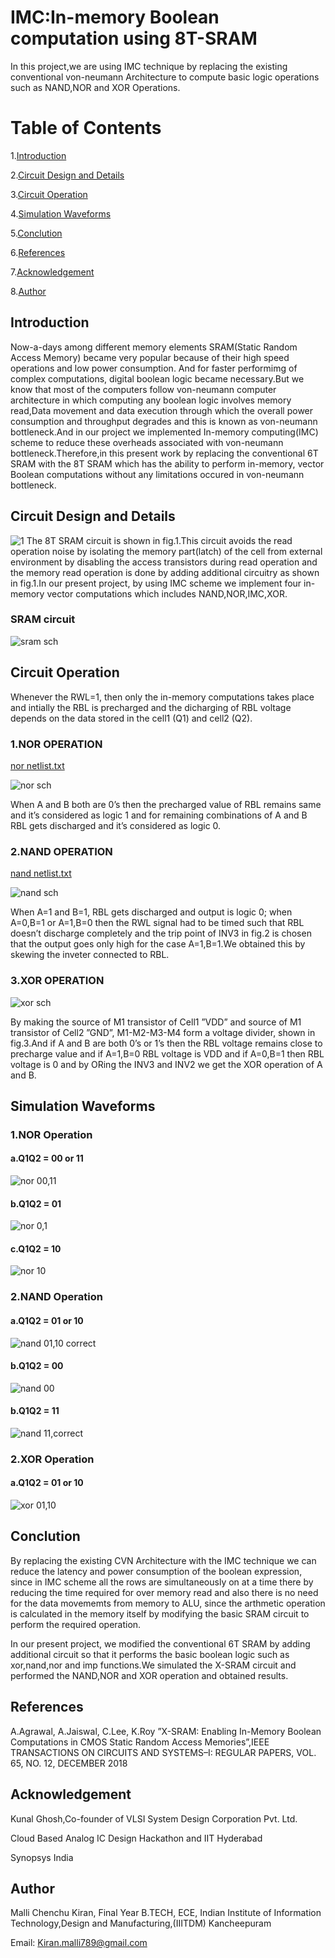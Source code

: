 # IMC:In-memory Boolean computation using 8T-SRAM

In this project,we are using IMC technique by replacing the existing conventional von-neumann Architecture to compute basic logic operations such as NAND,NOR and XOR Operations.

# Table of Contents

1.[Introduction](#Introduction)

2.[Circuit Design and Details](#Circuit-Design-and-Details)

3.[Circuit Operation](#Circuit-Operation)
   
4.[Simulation Waveforms](#Simulation-Waveforms)

5.[Conclution](#Conclution)

6.[References](#References)

7.[Acknowledgement](#Acknowledgement)

8.[Author](#Author)

## Introduction

Now-a-days among different memory elements
SRAM(Static Random Access Memory) became very popular
because of their high speed operations and low power consumption.
And for faster performimg of complex computations,
digital boolean logic became necessary.But we know that most
of the computers follow von-neumann computer architecture in
which computing any boolean logic involves memory read,Data
movement and data execution through which the overall power
consumption and throughput degrades and this is known as
von-neumann bottleneck.And in our project we implemented
In-memory computing(IMC) scheme to reduce these overheads
associated with von-neumann bottleneck.Therefore,in this present
work by replacing the conventional 6T SRAM with the 8T SRAM
which has the ability to perform in-memory, vector Boolean
computations without any limitations occured in von-neumann
bottleneck.

## Circuit Design and Details

![1](https://user-images.githubusercontent.com/99113992/156103652-cac5bf4b-8bd8-4dad-a428-a66f4bd467bb.PNG)
The 8T SRAM circuit is shown in fig.1.This circuit avoids
the read operation noise by isolating the memory part(latch)
of the cell from external environment by disabling the access
transistors during read operation and the memory read
operation is done by adding additional circuitry as shown in
fig.1.In our present project, by using IMC scheme we implement
four in-memory vector computations which includes
NAND,NOR,IMC,XOR.
### SRAM circuit
![sram sch](https://user-images.githubusercontent.com/99113992/156110098-13c60c32-8fe8-47cf-8a2d-17521f8991bc.PNG)

## Circuit Operation

Whenever the RWL=1, then only the in-memory computations
takes place and intially the RBL is precharged and the
dicharging of RBL voltage depends on the data stored in the
cell1 (Q1) and cell2 (Q2).
### 1.NOR OPERATION
[nor netlist.txt](https://github.com/Kiranmalli789/X-SRAM-IMC/files/8159069/nor.netlist.txt)

![nor sch](https://user-images.githubusercontent.com/99113992/156104263-c76ae031-c6b3-4905-9b25-834a731a1afa.PNG)

When A and B both are 0’s then the
precharged value of RBL remains same and it’s considered as
logic 1 and for remaining combinations of A and B RBL gets
discharged and it’s considered as logic 0.

### 2.NAND OPERATION
[nand netlist.txt](https://github.com/Kiranmalli789/X-SRAM-IMC/files/8159059/nand.netlist.txt)

![nand sch](https://user-images.githubusercontent.com/99113992/156104194-a79e34e6-7826-4321-aa10-10e947430a43.PNG)

When A=1 and B=1, RBL gets
discharged and output is logic 0; when A=0,B=1 or A=1,B=0
then the RWL signal had to be timed such that RBL doesn’t
discharge completely and the trip point of INV3 in fig.2 is
chosen that the output goes only high for the case A=1,B=1.We obtained this by skewing the inveter connected to RBL.

### 3.XOR OPERATION
![xor sch](https://user-images.githubusercontent.com/99113992/156104321-7081955b-7346-4b88-b463-dcc32bfdb976.PNG)

By making the source of M1 transistor
of Cell1 ”VDD” and source of M1 transistor of Cell2
”GND”, M1-M2-M3-M4 form a voltage divider, shown in
fig.3.And if A and B are both 0’s or 1’s then the RBL voltage
remains close to precharge value and if A=1,B=0 RBL voltage
is VDD and if A=0,B=1 then RBL voltage is 0 and by ORing
the INV3 and INV2 we get the XOR operation of A and B.

## Simulation Waveforms

### 1.NOR Operation

#### a.Q1Q2 = 00 or 11
![nor 00,11](https://user-images.githubusercontent.com/99113992/156104696-d0e2530e-d8b8-47f2-b9be-a4a49d11de91.PNG)

#### b.Q1Q2 = 01
![nor 0,1](https://user-images.githubusercontent.com/99113992/156104741-ba97b459-19ac-462a-9738-2d04379aa1fe.PNG)

#### c.Q1Q2 = 10
![nor 10](https://user-images.githubusercontent.com/99113992/156104782-5bc95f18-797b-45ca-b7b5-afdcbfee6242.PNG)


### 2.NAND Operation

#### a.Q1Q2 = 01 or 10
![nand 01,10 correct](https://user-images.githubusercontent.com/99113992/156104403-ca1918e8-ee22-4a5c-90a2-e81b90d91f8e.PNG)

#### b.Q1Q2 = 00
![nand 00](https://user-images.githubusercontent.com/99113992/156104571-279ffbc9-26f6-4c00-a44f-6481c3a0c66c.PNG)

#### b.Q1Q2 = 11
![nand 11,correct](https://user-images.githubusercontent.com/99113992/156104642-495e5a95-b8e6-4403-94ff-7cae7b594020.PNG)


### 2.XOR Operation

#### a.Q1Q2 = 01 or 10
![xor 01,10](https://user-images.githubusercontent.com/99113992/156104886-006d1fc3-dcff-4c2d-b68f-38bc77fd6917.PNG)

## Conclution

By replacing the existing CVN Architecture with the IMC technique we can reduce the latency and power consumption of the boolean expression, since in IMC scheme all the rows 
are simultaneously on at a time there by reducing the time required for over memory read and also there is no need for the data movememts from memory to ALU, since the arthmetic 
operation is calculated in the memory itself by modifying the basic SRAM circuit to perform the required operation.

In our present project, we modified the conventional 6T SRAM by adding additional circuit so that it performs the basic boolean logic such as xor,nand,nor and imp functions.We
simulated the X-SRAM circuit and performed the NAND,NOR and XOR operation and obtained results.

## References

A.Agrawal, A.Jaiswal, C.Lee, K.Roy ”X-SRAM: Enabling
In-Memory Boolean Computations in CMOS Static Random
Access Memories”,IEEE TRANSACTIONS ON CIRCUITS
AND SYSTEMS–I: REGULAR PAPERS, VOL. 65, NO. 12,
DECEMBER 2018

## Acknowledgement

Kunal Ghosh,Co-founder of VLSI System Design Corporation Pvt. Ltd.

Cloud Based Analog IC Design Hackathon and IIT Hyderabad

Synopsys India

## Author

Malli Chenchu Kiran, Final Year B.TECH, ECE, Indian Institute of Information Technology,Design and Manufacturing,(IIITDM) Kancheepuram

Email: Kiran.malli789@gmail.com
